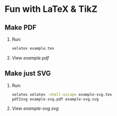 # Fun with LaTeX & TikZ

## Make PDF

1. Run:
   ```sh
   xelatex example.tex
   ```
2. View *example.pdf*

## Make just SVG

1. Run:
   ```sh
   xelatex xelatex -shell-escape example-svg.tex
   pdf2svg example-svg.pdf example-svg.svg
   ```
2. View *example-svg.svg*
